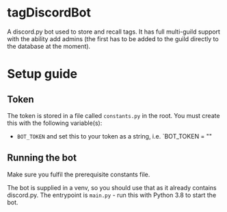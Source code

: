 # tagDiscordBot
A discord.py bot used to store and recall tags.  It has full multi-guild support with the ability add admins (the first has to be added to the guild directly to the database at the moment).

# Setup guide
## Token
The token is stored in a file called `constants.py` in the root.  You must create this with the following variable(s):
- `BOT_TOKEN` and set this to your token as a string, i.e. `BOT_TOKEN = "<paste your token here>"

## Running the bot
Make sure you fulfil the prerequisite constants file.

The bot is supplied in a venv, so you should use that as it already contains discord.py.  The entrypoint is `main.py` - run this with Python 3.8 to start the bot.

